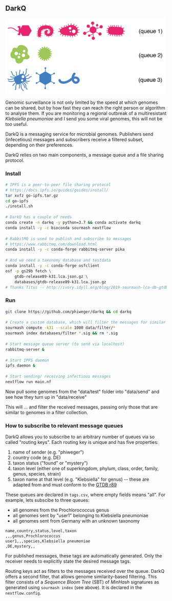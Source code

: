 ## DarkQ

<!-- ![](img/queue.png) -->

<img src="./img/queue.png" width="500">

Genomic surveillance is not only limited by the speed at which genomes can be shared, but by how fast they can reach the right person or algorithm to analyse them. If you are monitoring a regional outbreak of a multiresistant _Klebsiella pneumoniae_ and I send you some viral genomes, this will not be too useful.

DarkQ is a messaging service for microbial genomes. Publishers send (infecetious) messages and subscribers receive a filtered subset, depending on their preferences.

DarkQ relies on two main components, a message queue and a file sharing protocol.


### Install

```bash
# IPFS is a peer-to-peer file sharing protocol
# https://docs.ipfs.io/guides/guides/install/
tar xvfz go-ipfs.tar.gz
cd go-ipfs
./install.sh

# DarkQ has a couple of needs
conda create -n darkq -y python=3.7 && conda activate darkq
conda install -y -c bioconda sourmash nextflow

# RabbitMQ is used to publish and subscribe to messages
# https://www.rabbitmq.com/download.html
conda install -y -c conda-forge rabbitmq-server pika

# And we need a taxonomy database and testdata
conda install -y -c conda-forge osfclient
osf -p gs29b fetch \
    gtdb-release89-k31.lca.json.gz \
    databases/gtdb-release89-k31.lca.json.gz
# Thanks Titus -- http://ivory.idyll.org/blog/2019-sourmash-lca-db-gtdb.html
```


### Run

```bash
git clone https://github.com/phiweger/darkq && cd darkq

# Create a custom database, which will filter the messages for similar genomes
sourmash compute -k31 --scale 1000 data/filter/*
sourmash index databases/filter *.sig && rm *.sig

# Start message queue server (to send via localhost)
rabbitmq-server &

# Start IPFS daemon
ipfs daemon &

# Start sending/ receiving infectious messages
nextflow run main.nf
```

Now pull some genomes from the "data/test" folder into "data/send" and see how they turn up in "data/receive"

This will ... and filter the received messages, passing only those that are similar to genomes in a filter collection.


### How to subscribe to relevant message queues

DarkQ allows you to subscribe to an arbitrary number of queues via so called "routing keys". Each routing key is unique and has five properties:

1. name of sender (e.g. "phiweger")
2. country code (e.g. DE)
3. taxon status ("found" or "mystery")
4. taxon level (either one of superkingdom, phylum, class, order, family, genus, species, strain)
5. taxon name at that level (e.g. "Klebsiella" for genus) -- these are adapted from and must conform to the [GTDB r89](https://gtdb.ecogenomic.org/)

These queues are declared in `tags.csv`, where empty fields means "all". For example, lets subscibe to three queues:

- all genomes from the Prochlorococcus genus
- all genomes sent by "user1" belonging to Klebsiella pneumoniae
- all genomes sent from Germany with an unknown taxonomy

```csv
name,country,status,level,taxon
,,,genus,Prochlorococcus
user1,,,species,Klebsiella pneumoniae
,DE,mystery,,
```

For published messages, these tags are automatically generated. Only the receiver needs to explicitly state the desired message tags.

Routing keys act as filters to the messages received over the queue. DarkQ offers a second filter, that allows genome similarity-based filtering. This filter consists of a _Sequence Bloom Tree_ (SBT) of _MinHash_ signatures as generated using `sourmash index` (see above). It is declared in the `nextflow.config`.





